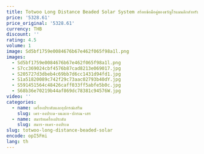 ```yaml
---
title: Totwoo Long Distance Beaded Solar System สร้อยข้อมือคู่ของขวัญโรแมนติกสําหรับเครื่องประดับวันเกิดครบรอบ
price: '5328.61'
price_original: '5328.61'
currency: THB
discount: ''
rating: 4.5
volume: 1
image: Sd5bf1759e0084676b67e462f065f98a1l.png
images:
  - Sd5bf1759e0084676b67e462f065f98a1l.png
  - S7cc369024cbf4576b87cad8213e069017.jpg
  - S205727d3dbeb4c69bb7d6cc1431d94fd1.jpg
  - S1a51820089c742f29c73aac02793b40dY.jpg
  - S591451564c48426caff033ff5abfe5b0c.jpg
  - S68b36e70219b44af869dc78381c94576W.jpg
video: ''
categories:
  - name: เครื่องประดับและอุปกรณ์เสริม
    slug: เคร-องประด-บและอ-ปกรณ-เสร
  - name: สมาร์ทเครื่องประดับ
    slug: สมาร-ทเคร-องประด
slug: totwoo-long-distance-beaded-solar
encode: opI5Fmi
lang: th
---
```

  